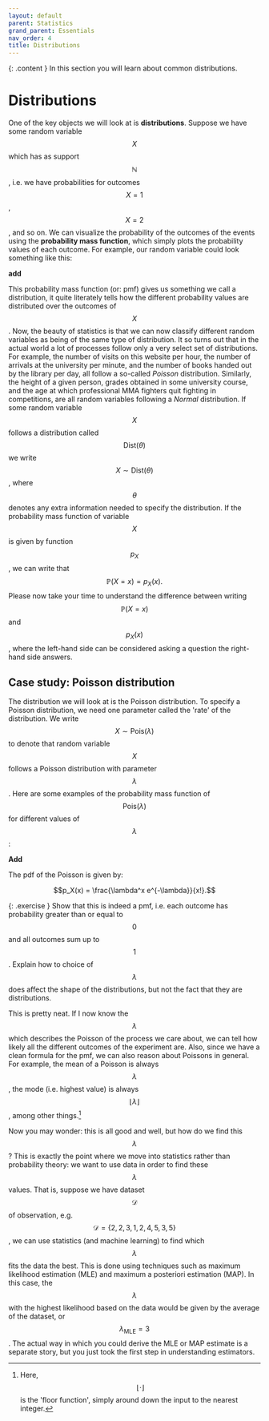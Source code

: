 ```yaml
---
layout: default
parent: Statistics
grand_parent: Essentials
nav_order: 4
title: Distributions
---
```



{: .content }
In this section you will learn about common distributions.

# Distributions


One of the key objects we will look at is **distributions**. Suppose we have some random variable $$X$$ which has as support 
$$\mathbb{N}$$, i.e. we have probabilities for outcomes $$X=1$$, $$X=2$$, and so on. We can visualize the probability 
of the outcomes of the events using the **probability mass function**, which simply plots the probability values of each 
outcome. For example, our random variable could look something like this: 

**add**

This probability mass function (or: pmf) gives us something we call a distribution, it quite literately tells how the 
different probability values are distributed over the outcomes of $$X$$. Now, the beauty of statistics is 
that we can now classify different random variables as being of the same type of distribution. 
It so turns out that in the actual world a lot of processes follow only a very select set of distributions. For example, 
the number of visits on this website per hour, the number of arrivals at the university per minute, and the number of books 
handed out by the library per day, all follow a so-called _Poisson_ distribution. Similarly, the height of a given person, 
grades obtained in some university course, and the age at which professional MMA fighters quit fighting in competitions, 
are all random variables following a _Normal_ distribution. If some random variable $$X$$ follows a distribution called 
$$\mathsf{Dist}(\theta)$$ we write $$X \sim \mathsf{Dist}(\theta)$$, where $$\theta$$ denotes any extra information 
needed to specify the distribution. If the probability mass function of variable $$X$$ is given by function $$p_{X}$$, 
we can write that $$\mathbb{P}(X=x) = p_{X}(x).$$ Please now take your time to understand the difference between 
writing $$\mathbb{P}(X=x)$$ and $$p_X(x)$$, where the left-hand side can be considered asking a question the right-hand side answers. 


## Case study: Poisson distribution

The distribution we will look at is the Poisson distribution. To specify a Poisson distribution, we need one parameter 
called the 'rate' of the distribution. We write $$X \sim \mathsf{Pois}(\lambda)$$ to denote that random variable $$X$$ follows 
a Poisson distribution with parameter $$\lambda$$. Here are some examples of the probability mass function of $$\mathsf{Pois}(\lambda)$$ 
for different values of $$\lambda$$:

**Add**

The pdf of the Poisson is given by:

$$p_X(x) = \frac{\lambda^x e^{-\lambda}}{x!}.$$

{: .exercise }
Show that this is indeed a pmf, i.e. each outcome has probability greater than or equal to $$0$$ and all outcomes sum up to $$1$$. 
Explain how to choice of $$\lambda$$ does affect the shape of the distributions, but not the fact that they are distributions.

This is pretty neat. If I now know the $$\lambda$$ which describes the Poisson of the process we care about, 
we can tell how likely all the different outcomes of the experiment are. Also, since we have a clean formula for the pmf,
we can also reason about Poissons in general. For example, the mean of a Poisson is always $$\lambda$$, 
the mode (i.e. highest value) is always $$\lfloor \lambda \rfloor$$, among other things.[^1] 

Now you may wonder: this is all good and well, but how do we find this $$\lambda$$? This is exactly the point where we
move into statistics rather than probability theory: we want to use data in order to find these $$\lambda$$ values.
That is, suppose we have dataset $$\mathcal{D}$$ of observation, e.g. $$\mathcal{D} = \{2, 2, 3, 1, 2, 4, 5, 3, 5\}$$, 
we can use statistics (and machine learning) to find which $$\lambda$$ fits the data the best. 
This is done using techniques such as maximum likelihood estimation (MLE) and maximum a posteriori estimation (MAP). 
In this case, the $$\lambda$$ with the highest likelihood based on the data would be given by the average of the dataset, 
or $$\lambda_{\text{MLE}} = 3$$. The actual way in which you could derive the MLE or MAP estimate is a separate story,
but you just took the first step in understanding estimators.


[^1]: Here, $$\lfloor \cdot \rfloor$$ is the 'floor function', simply around down the input to the nearest integer.

